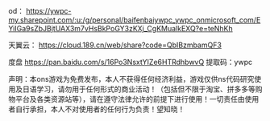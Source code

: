 od：
https://ywpc-my.sharepoint.com/:u:/g/personal/baifenbaiywpc_ywpc_onmicrosoft_com/EYiIGa9sZbJBjtUAX3m7vHsBkPoGY3zKXj_CgKMualkEXQ?e=teNhKh

天翼云：
https://cloud.189.cn/web/share?code=QbIBzmbamQF3

度盘
https://pan.baidu.com/s/16Po3NsxtYIZe6HTRdhbwvQ 
提取码：ywpc

声明：本ons游戏为免费发布，本人不获得任何经济利益，游戏仅供ns代码研究使用及日语学习，请勿用于任何形式的商业活动！（包括但不限于淘宝、拼多多等购物平台及各类资源站等），请在遵守法律允许的前提下进行使用！一切责任由使用者自行承担，本人不对使用者的任何行为负责！望知晓！
